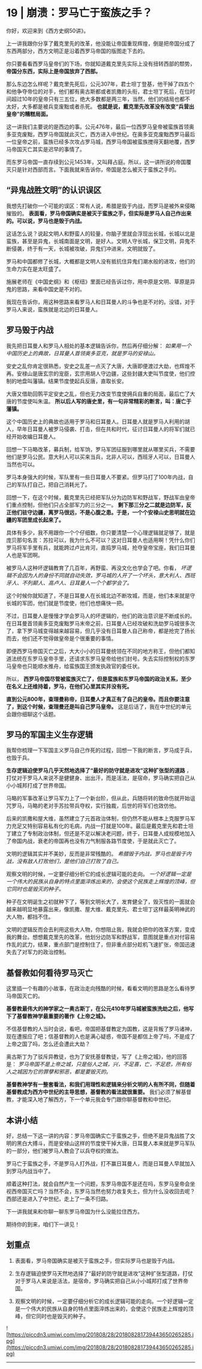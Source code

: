 # 19 | 崩溃：罗马亡于蛮族之手？

你好，欢迎来到《西方史纲50讲》。

上一讲我跟你分享了戴克里先的改革，他没能让帝国重现辉煌，倒是把帝国分成了东西两部分，西方文明正是沿着西罗马帝国的版图走下去的。

你只要看看西罗马皇帝们的下场，你就知道戴克里先实际上没有扭转西部的颓势， **帝国分东西，实际上是帝国放弃了西部。**

那么东边怎么样呢？戴克里先死后，公元307年，君士坦丁登基，他干掉了四五个和他争夺帝位的对手，他们都有奥古斯都或者凯撒的头衔，君士坦丁死后，在位时间超过10年的皇帝只有三五位，绝大多数都是两三年，当然，他们的结局也都不太好，大多都是被兵变废黜或者杀死。 **也就是说，戴克里先改革没有改变“兵营出皇帝”的糟糕局面。**

这一讲我们主要说的是西边的事。公元476年，最后一位西罗马皇帝被蛮族首领奥多亚克废黜，西罗马帝国就此灭亡，西方进入中世纪。在奥多亚克废黜西罗马最后一位皇帝之前，蛮族已经多次攻占罗马城，西罗马帝国被蛮族搅得天翻地覆，西罗马帝国灭亡其实是迟早的事情了。

而东罗马帝国一直存续到公元1453年，又叫拜占庭。所以，这一讲所说的帝国覆灭只是针对西部而言。下面我就来告诉你，帝国是怎么被灭于蛮族之手的。

## “异鬼战胜文明”的认识误区

我想先打破你一个可能的误区：常有人说，希腊是毁于内战，而罗马是被外来侵略摧毁的。 **表面看，罗马帝国确实是被灭于蛮族之手，但实际是罗马人自己作出来的。可以说，罗马也是毁于内战。**

这话怎么说？说起文明人和野蛮人的较量，你脑子里就会浮现出长城，长城以北是蛮族，甚至是异鬼，长城南面是文明，是好人。文明人守长城，保卫文明，异鬼不断侵袭，终于有一天，长城被攻破，异鬼们冲进来，文明就毁了。

罗马和中国都修了长城，大概都是文明人没有抵抗住异鬼们潮水般的进攻，他们的生命力实在是太旺盛了。

施展老师在《中国史纲》和《枢纽》里面已经告诉过你，用中原是文明、草原是异鬼的思路，来看中国史是不对的。

我现在告诉你，用这种思路来看罗马人和日耳曼人的斗争也是不对的。没错，对于罗马人来说，蛮族就是北边的日耳曼人。

## 罗马毁于内战

我先把日耳曼人和罗马人相处的基本逻辑告诉你，然后再仔细分解： *如果用一个中国历史上的典故，日耳曼人首领奥多亚克，就是罗马的安禄山。*

安史之乱你肯定很熟悉，安史之乱差一点灭了大唐，大唐即便渡过大劫，也辉煌不再。安禄山是唐玄宗的宠臣，玄宗用胡人守边疆，这些封疆大吏叫节度使，他们控制的地盘叫藩镇。结果节度使起兵反唐，直取长安。

大唐又借助回鹘平定安史之乱，但也无力改变节度使拥兵自重的局面，最后亡了大唐的节度使叫朱温。 **所以后人写的唐史里，有一句非常精彩的断言，叫：唐亡于藩镇。**

这个中国历史上的典故也适用于罗马和日耳曼人。日耳曼人就是罗马人利用的胡人，早年日耳曼人被罗马侵袭、打击，但在共和时代，征讨日耳曼人的将军们就已经开始收编日耳曼人。

回想一下马略改革，募兵制，给军饷，罗马军团征服到哪里就从哪里买兵，不需要他们是罗马公民。意大利人可以买来当兵，北非人可以，西班牙人可以，日耳曼人当然也可以。

罗马本身强大的时候，军队里有一些日耳曼人不要紧。但罗马打了100年内战，自己的军队打自己，把自己消耗光了。

回想一下，在这个时候，戴克里先已经把军队分为边防军和野战军，野战军由皇帝们重点控制，但他们只占全部军力的三分之一。 **剩下那三分之二就是边防军，反正他们驻守边疆，离罗马很远，不是心腹之患。于是，一个个安禄山史思明就在边疆的军团里成长起来了。**

具体有多少，我不用跟你一个个仔细数，你只要清楚一个心理逻辑就足够了，就是庞贝那句名言：苏拉可以，我为什么不可以？这对日耳曼人也适用啊！凭什么你们罗马将军手里有兵，就能跨过卢比肯河，直捣罗马城，抢夺皇帝宝座，我们日耳曼人也是军团啊。

被罗马人这种坏逻辑教育了几百年，再野蛮、再没文化也学会了吧。你看， *坏逻辑不会因为人的身份不同就自动失效，罗马城的人开了一个坏头，意大利人、西班牙人、不列颠人、高卢人、日耳曼人一个个都学会了。*

这个时候你就知道了，不是日耳曼人在长城北边不断攻城，而是，他们本来就是守长城的军团，他们就是节度使，他们也想痛快一把。

不过，日耳曼人是慢慢才学会罗马人的坏逻辑的，他们的政治意识是不断成长的。在日耳曼首领奥多亚克废黜罗马末帝之前，日耳曼人已经攻破和洗劫罗马城很多次了，拿下罗马城变得越来越容易，但几乎没有日耳曼人自己称帝，都是抢完了扬长而去，他们还不觉得做皇帝是个很重要的事情。

即便西罗马帝国灭亡之后，大大小小的日耳曼统领在不同的地方称王，但他们都知道法统在东罗马皇帝手里，还请求东罗马皇帝给他们封号。失去实际控制权的东罗马皇帝也只能顺水推舟，给蛮族国王颁发执政官的委任状。

所以， **西罗马帝国尽管被蛮族灭亡了，但是蛮族和东罗马帝国的政治关系，至少在名义上还维持着，罗马，在他们心里其实并没有死。**

 **直到公元800年，查理曼称帝，日耳曼人才真正有了自己的皇帝。而且你要注意了，到这个时候，查理曼还是叫自己罗马皇帝。** 这是后话了，我在中世纪的单元会跟你细聊这个话题。

## 罗马的军国主义生存逻辑

我帮你梳理一下军国主义罗马自己作死的过程，回想一下我的断言，罗马成于兵，也毁于兵。

 **生存逻辑迫使罗马几乎天然地选择了“最好的防守就是进攻”这种扩张型的道路** ，打仗对于罗马人来说不是健健身、出出汗，而是活法，是宿命，罗马确实把自己从小小城邦打成了世界帝国。

马略的军事改革让罗马军力上了一个新台阶，但从此，兵随将转的致命伤就开始诅咒罗马，马略的老对手苏拉带兵夺权，实行独裁，后世的将军们也效仿他。

后来的凯撒和屋大维，虽然建立了元首政治体制，但仍然不能从根本上克服罗马军力充足又特别容易私有化的毛病，内战一打就是100年。最后是戴克里先和君士坦丁建立了专制政治体制，但还是不足以解决老问题，终于，日耳曼人成规模地加入了帝国内战，衰老的帝国再也没有力气制服各路节度使，于是就此灭亡了。

文明的逻辑其实并不美妙，反而是非常残酷的。 *希腊毁于内战，罗马也是毁于内战，没有敌人打败他们，是他们自己打败了自己。*

观察文明的时候，一定要仔细分析它的成长逻辑可能的走向。 *一个好逻辑一定是一个伟大的民族从自身的特点里面淬炼出来的，会使这个民族走上辉煌的顶峰，但它同时也是毁灭的种子。*

种子在文明诞生之初就种下了，等到文明长大了，发育健全了，毁灭性的一面就会越来越明显地暴露出来，像凯撒、屋大维、戴克里先、君士坦丁这样最英明神武的大人物，都挡不住。

文明的逻辑反而会去利用这些大人物，你想阻止我，我就会把你的改革方案，变成我的舞台。想想戴克里先的改革，他划分边防军和野战军，意图就是重点对付容易作乱的武力，结果，重点部门是控制住了，但非重点部分趁机飞速扩张，帝国迅速失去了对军力的政治控制。

## 基督教如何看待罗马灭亡

这里插一个有趣的小故事，在政治走向残酷的时候，看看文明的思路是怎么看待罗马帝国灭亡的。

 **基督教最伟大的神学家之一奥古斯丁，在公元410年罗马城被蛮族洗劫之后，他写下了基督教神学最重要的著作《上帝之城》。**

不信基督教的人当时会说，看吧，帝国把基督教定为国教，这是背叛了罗马诸神，现在遭报应了吧；信基督教的人也是满心疑惑，帝国不是都信上帝了吗，不是成了上帝之国了吗，怎么还会遭此大劫？

奥古斯丁为了驳斥异教徒，也为了安抚基督教徒，写了《上帝之城》，他的回答是： *罗马帝国不是上帝之城，只是俗人之城，兴，不足喜，亡，不足悲，所有俗人之城因为它的罪孽和邪恶，都是要毁灭的。*

 **基督教神学有一整套看法，和我们用理性和逻辑来分析文明的人有所不同，但随着基督教成为西方中世纪的主导思想，基督教的看法就很重要。** 我们必须了解基督教，才能深入地了解西方，下一个单元我会专门跟你聊基督教和中世纪。

## 本讲小结

好，总结一下这一讲的内容：罗马帝国确实亡于蛮族之手，但绝不是异鬼战胜了文明的黑白大搏斗，而是安禄山这样的节度使干掉大唐，日耳曼人本来就是罗马军队的一部分，他们被罗马人教会了以兵夺权的做法。

罗马亡于蛮族之手，不是罗马人打外战，打不赢日耳曼人，而是日耳曼人早就加入到罗马内战当中了。

顺着这种打法，就会自然产生一个问题，东罗马帝国不是还在吗，东罗马皇帝会坐视西帝国灭亡吗？当然不会，东罗马当然也努力收复失土，但为什么没收回去呢？西部还是进入了中世纪，走上了一条不归路。

下一讲我就来和你聊一聊东罗马帝国为什么没能拉住西方。

期待你的到来，咱们下一讲见！

## 划重点

1. 表面看，罗马帝国确实是被灭于蛮族之手，但实际罗马也是毁于内战。

2. 生存逻辑迫使罗马天然地选择了“最好的防守就是进攻”这种扩张型道路，打仗对于罗马人来说是活法，是宿命，罗马确实把自己从小小城邦打成了世界帝国。

3. 观察文明的时候，一定要仔细分析它的成长逻辑可能的走向。一个好逻辑一定是一个伟大的民族从自身的特点里面淬炼出来的，会使这个民族走上辉煌的顶峰，但它同时也是毁灭的种子。

![https://piccdn3.umiwi.com/img/201808/28/201808281739443650265285.jpg](https://piccdn3.umiwi.com/img/201808/28/201808281739443650265285.jpg)

---
